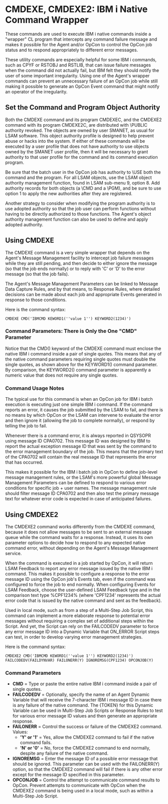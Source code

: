 # CMDEXE, CMDEXE2: IBM i Native Command Wrapper

These commands are used to execute IBM i native commands inside a "wrapper" CL program that intercepts any command failure message and makes it possible for the Agent and/or OpCon to control the OpCon job status and to respond appropriately to different error messages.

These utility commands are especially helpful for some IBM i commands, such as CPYF or RSTOBJ and RSTLIB, that can issue failure messages when the command did not actually fail, but IBM felt they should notify the user of some important irregularity. Using one of the Agent's wrapper commands can prevent an unnecessary failure of an OpCon job while still making it possible to generate an OpCon Event command that might notify an operator of the irregularity.

## Set the Command and Program Object Authority

Both the CMDEXE command and its program CMDEXEC, and the CMDEXE2 command with its program CMDEXE2C, are distributed with \PUBLIC authority revoked. The objects are owned by user SMANET, as usual for LSAM software. This object authority profile is designed to help prevent abuse or hacks into the system. If either of these commands will be executed by a user profile that does not have authority to use objects owned by the SMANET user profile, then it will be necessary to grant authority to that user profile for the command and its command execution program.

Be sure that the batch user in the OpCon job has authority to \USE both the command and the program. For all LSAM objects, use the LSAM object authority management function, found in LSAM sub-menu 9, option 8. Add authority records for both objects (a \CMD and a \PGM), and be sure to use option 1 to apply the new authorities after they are registered.

Another strategy to consider when modifying the program authority is to use adopted authority so that the job user can perform functions without having to be directly authorized to those functions. The Agent's object authority management function can also be used to define and apply adopted authority.

## Using CMDEXE

The CMDEXE command is a very simple wrapper that depends on the Agent's Message Management facility to intercept job failure messages while they are still pending, and then decide to either ignore the message (so that the job ends normally) or to reply with 'C' or 'D' to the error message (so that the job fails).

The Agent's Message Management Parameters can be linked to Message Data Capture Rules, and by that means, to Response Rules, where detailed decisions can be made about each job and appropriate Events generated in response to those conditions.

Here is the command syntax:

```shell
CMDEXE CMD('IBMCMD KEWORD1(''value 1'') KEYWORD2(1234)')
```

### Command Parameters: There is Only the One "CMD" Parameter

Notice that the CMD() keyword of the CMDEXE command must enclose the native IBM i command inside a pair of single quotes. This means that any of the native command parameters requiring single quotes must double the single quotes, as shown above for the KEYWORD1() command parameter. By comparison, the KEYWORD2() command parameter is apparently a numeric value that does not require any single quotes.

### Command Usage Notes

The typical use for this command is when an OpCon job for IBM i batch execution is executing just one simple IBM i command. If the command reports an error, it causes the job submitted by the LSAM to fail, and there is no means by which OpCon or the LSAM can intervene to evaluate the error and then ignore it (allowing the job to complete normally), or respond by telling the job to fail.

Whenever there is a command error, it is always reported in QSYSOPR using message ID CPA0702. This message ID was designed by IBM to report the actual exception message ID that was sent by the command to the error management boundary of the job. This means that the primary text of the CPA0702 will contain the real message ID that represents the error that has occurred.

This makes it possible for the IBM i batch job in OpCon to define job-level message management rules, or the LSAM's more powerful global Message Management Parameters can be defined to respond to various error conditions for specific job + user names. The message management rule should filter message ID CPA0702 and then also test the primary message text for whatever error code is expected in case of anticipated failures.

## Using CMDEXE2

The CMDEXE2 command works differently from the CMDEXE command, because it does not allow messages to be sent to an external message queue while the command waits for a response. Instead, it uses its own parameter options to decide how to respond to any expected native command error, without depending on the Agent's Message Management service.

When the command is executed in a job started by OpCon, it will return LSAM Feedback to report any error message issued by the native IBM i command. This makes it possible to configure a response to the error message ID using the OpCon job's Events tab, even if the command was configured to force the job to end normally. When configuring Events for LSAM Feedback, choose the user-defined LSAM Feedback type and in the comparison text type %CPF1234% (where 'CPF1234' represents the actual error code that is issued by the native command and sent as the feedback).

Used in local mode, such as from a step of a Multi-Step Job Script, this command can implement a more elaborate response to potential error messages without requiring a complex set of additional steps within the Script. And yet, the Script can rely on the FAILCODEDV parameter to force any error message ID into a Dynamic Variable that ON_ERROR Script steps can test, in order to develop varying error management strategies.

Here is the command syntax:

```shell
CMDEXE2 CMD('IBMCMD KEWORD1(''value 1'') KEYWORD2(1234)')
FAILCODEDV(FAILDYNVAR) FAILONERR(Y) IGNOREMSG(CPF1234) OPCONJOB(Y)
```

### Command Parameters

- **CMD** = Type or paste the entire native IBM i command inside a
    pair of single quotes.
- **FAILCODEDV** = Optionally, specify the name of an Agent Dynamic
    Variable that will receive the 7-character IBM i message ID in case
    there is any failure of the native command. The {TOKEN} for this
    Dynamic Variable can be used in Multi-Step Job Scripts or Response
    Rules to test for various error message ID values and then generate
    an appropriate response.
- **FAILONERR** = Control the success or failure of the CMDEXE2 command. Values:
  - **'Y' or '1'** = Yes, allow the CMDEXE2 command to fail if the native command fails.
  - **'N' or '0'** = No, force the CMDEXE2 command to end normally, despite any failure of the native command.
- **IGNOREMSG** = Enter the message ID of a possible error message that should be ignored. This parameter can be used with the FAILONERR(Y) option, so that the CMDEXE2 command will fail if there is any other error except for the message ID specified in this parameter.
- **OPCONJOB** = Control the attempt to communicate command results to OpCon. Prevent attempts to communicate with OpCon when the CMDEXE2 command is being used in a local mode, such as within a Multi-Step Job Script.
